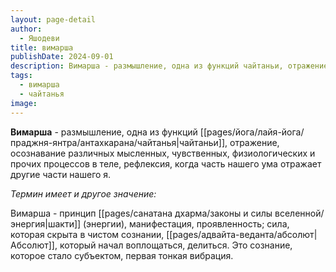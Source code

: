 ```yaml
---
layout: page-detail
author:
  - Яшодеви
title: вимарша
publishDate: 2024-09-01
description: Вимарша - размышление, одна из функций чайтаньи, отражение, осознавание различных мысленных, чувственных, физиологических и прочих процессов в теле, рефлексия, когда часть нашего ума отражает другие части нашего я.
tags:
  - вимарша
  - чайтанья
image:
---
```

**Вимарша** - размышление, одна из функций [[pages/йога/лайя-йога/праджня-янтра/антахкарана/чайтанья|чайтаньи]], отражение, осознавание различных мысленных, чувственных, физиологических и прочих процессов в теле, рефлексия, когда часть нашего ума отражает другие части нашего я.

*Термин имеет и другое значение:*

Вимарша - принцип [[pages/санатана дхарма/законы и силы вселенной/энергия|шакти]] (энергии), манифестация, проявленность; сила, которая скрыта в чистом сознании, [[pages/адвайта-веданта/абсолют|Абсолют]], который начал воплощаться, делиться. Это сознание, которое стало субъектом, первая тонкая вибрация.

